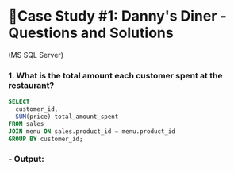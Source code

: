 # 🥢Case Study #1: Danny's Diner - Questions and Solutions
(MS SQL Server)

### 1.	What is the total amount each customer spent at the restaurant?
```sql
SELECT
  customer_id,
  SUM(price) total_amount_spent
FROM sales
JOIN menu ON sales.product_id = menu.product_id
GROUP BY customer_id;
```
 ### - Output:
 <img scr="images/c1_q1.png" />

